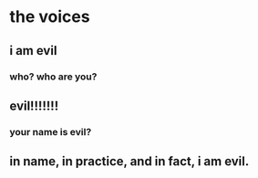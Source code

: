 # the voices

## i am evil
### who? who are you?
## evil!!!!!!!
### your name is evil?
## in name, in practice, and in fact, i am evil.
